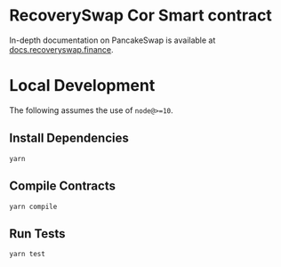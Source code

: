 # RecoverySwap Cor Smart contract

In-depth documentation on PancakeSwap is available at [docs.recoveryswap.finance](https://docs.recoveryswap.finance/).

# Local Development

The following assumes the use of `node@>=10`.

## Install Dependencies

`yarn`

## Compile Contracts

`yarn compile`

## Run Tests

`yarn test`
